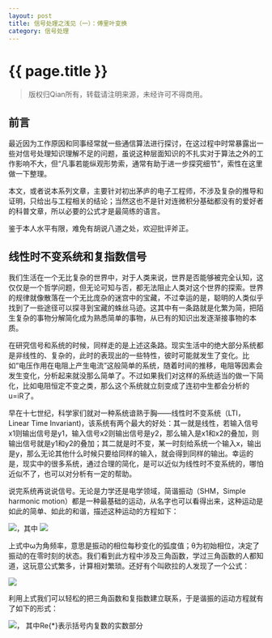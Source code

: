 ```yaml
---
layout: post
title: 信号处理之浅见（一）：傅里叶变换
category: 信号处理
---
```


# {{ page.title }}
> 版权归Qian所有，转载请注明来源，未经许可不得商用。

## 前言
最近因为工作原因和同事经常就一些通信算法进行探讨，在这过程中时常暴露出一些对信号处理知识理解不足的问题，虽说这种层面知识的不扎实对于算法之外的工作影响不大，但“凡事若能纵观形势索，通常有助于进一步探究细节”，索性在这里做一下整理。

本文，或者说本系列文章，主要针对初出茅庐的电子工程师，不涉及复杂的推导和证明，只给出与工程相关的结论；当然这也不是针对连微积分基础都没有的爱好者的科普文章，所以必要的公式才是最简练的语言。

鉴于本人水平有限，难免有胡说八道之处，欢迎批评斧正。

## 线性时不变系统和复指数信号
我们生活在一个无比复杂的世界中，对于人类来说，世界是否能够被完全认知，这仅仅是一个哲学问题，但无论可知与否，都无法阻止人类对这个世界的探索。世界的规律就像散落在一个无比庞杂的迷宫中的宝藏，不过幸运的是，聪明的人类似乎找到了一些途径可以探寻到宝藏的蛛丝马迹。这其中有一条路就是化繁为简，把陌生复杂的事物分解简化成为熟悉简单的事物，从已有的知识出发逐渐接事物的本质。

在研究信号和系统的时候，同样走的是上述这条路。现实生活中的绝大部分系统都是非线性的、复杂的，此时的表现出的一些特性，彼时可能就发生了变化。比如“电压作用在电阻上产生电流”这般简单的系统，随着时间的推移，电阻等因素会发生变化，分析起来就没那么简单了。不过如果我们对这样的系统适当的做一下简化，比如电阻恒定不变之类，那么这个系统就立刻变成了连初中生都会分析的u=iR了。

早在十七世纪，科学家们就对一种系统谙熟于胸——线性时不变系统（LTI，Linear Time Invariant)，该系统有两个最大的好处：其一就是线性，若输入信号x1则输出信号是y1，输入信号x2则输出信号是y2，那么输入是x1和x2的叠加，则输出信号就是y1和y2的叠加；其二就是时不变，某一时刻给系统一个输入x，输出是y，那么无论其他什么时候只要给同样的输入，就会得到同样的输出。幸运的是，现实中的很多系统，通过合理的简化，是可以近似为线性时不变系统的，哪怕近似不了，也可以对分析有一定的帮助。

说完系统再说说信号。无论是力学还是电学领域，简谐振动（SHM，Simple harmonic motion）都是一种最基础的运动，从名字也可以看得出来，这种运动是如此的简单、如此的和谐，描述这种运动的方程如下：

<img src="http://www.forkosh.com/mathtex.cgi?\ x(t)=Acos(\omega t+\theta)">，其中
<img src="http://www.forkosh.com/mathtex.cgi?\ \omega=\frac{2\pi}{T}=2\pi f">

上式中&omega;为角频率，意思是振动的相位每秒变化的弧度值；&theta;为初始相位，决定了振动的在零时刻的状态。我们看到此方程中涉及三角函数，学过三角函数的人都知道，这玩意公式繁多，计算相对繁琐。还好有个叫欧拉的人发现了一个公式：

<img src="http://www.forkosh.com/mathtex.cgi?\ e^{jx}=cosx+jsinx">

利用上式我们可以轻松的把三角函数和复指数建立联系，于是谐振的运动方程就有了如下的形式：

<img src="http://www.forkosh.com/mathtex.cgi?\ x(t)=Re\{Ae^{j(\omega t+\theta)}\}">，
其中Re{*}表示括号内复数的实数部分








